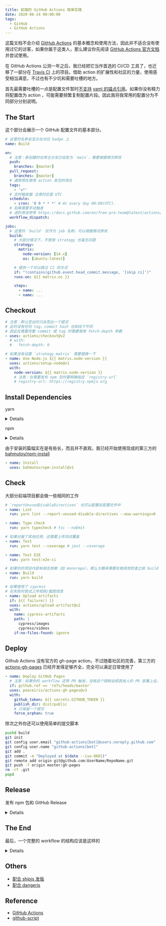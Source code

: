 ```yaml
---
title: 前端的 GitHub Actions 简单实践
date: 2020-06-24 00:00:00
tags:
  - GitHub
  - GitHub Actions
---
```


这篇文档不会介绍 [GitHub Actions](https://github.com/features/actions) 的基本概念和使用方法，因此并不适合没有使用过它的访客，如果你属于这类人，那么建议你先阅读 [GitHub Actions 官方文档](https://docs.github.com/en/free-pro-team@latest/actions) 并尝试使用。

在 GitHub Actions 公测一年之后，我已经把它当作首选的 CI/CD 工具了，也迁移了一部分在 [Travis CI](https://travis-ci.org/) 上的项目。借助 action 的扩展性和社区的力量，使用感受相当满意，不过也有不少坑和需要吐槽的地方。

首先最需要吐槽的一点是配置文件暂时[不支持](https://github.community/t/support-for-yaml-anchors/16128) [yaml 的锚点引用](https://yaml.org/spec/1.2/spec.html#id2785586)。如果你没有精力将配置改为 action ，可能需要频繁复制配置片段。因此我将我常用的配置分为不同部分分别说明。

## The Start

这个部分会展示一个 GitHub 配置文件的基本部分。

```yml
# 这里的名称会显示在对应 badge 上
name: Build

on:
  # 注意：新创建的仓库主分支已经变为 `main`，需要根据情况修改
  push:
    branches: [master]
  pull_request:
    branches: [master]
  # 通常用在使用 action 发包的场合
  tags:
    - 'v*'
  # 定时触发器 注意时区是 UTC
  schedule:
    - cron: '0 0 * * *' # At every day 00:00(UTC).
  # 如果需要手动触发
  # 进阶用法参考 https://docs.github.com/en/free-pro-team@latest/actions/reference/events-that-trigger-workflows#example-workflow-configuration
  workflow_dispatch:

jobs:
  # 这里的 `build` 仅作为 job 名称，可以根据情况修改
  build:
    # 大部分情况下，不使用 strategy 也毫无问题
    strategy:
      matrix:
        node-version: [14.x]
        os: [ubuntu-latest]

    # 提供一个可以跳过 CI 的方式
    if: "!contains(github.event.head_commit.message, '[skip ci]')"
    runs-on: ${{ matrix.os }}

    steps:
      - name: ...
      - name: ...
```

## Checkout

```yml
# 注意：默认签出时只会签出一个提交
# 此时没有任何 tag，commit hash 也和线下不同
# 因此在需要完整 commit 或 tag 时需要使用 fetch-depth 参数
- uses: actions/checkout@v2
  # with:
  #   fetch-depth: 0

# 如果没有设置 `strategy.matrix` 需要替换一下
- name: Use Node.js ${{ matrix.node-version }}
  uses: actions/setup-node@v1
  with:
    node-version: ${{ matrix.node-version }}
    # 注意：在需要发布 npm 包时要明确指定 `registry-url`
    # registry-url: https://registry.npmjs.org
```

## Install Dependencies

yarn

<details>
<summary>Details</summary>

```yml
- name: Get yarn cache directory path
  id: yarn-cache-dir-path
  run: echo "::set-output name=dir::$(yarn cache dir)"

- name: Cache node modules
  uses: actions/cache@v1
  with:
    path: ${{ steps.yarn-cache-dir-path.outputs.dir }}
    key: ${{ runner.os }}-yarn-${{ hashFiles('**/yarn.lock') }}
    restore-keys: |
      ${{ runner.os }}-yarn-

- name: Install node modules
  run: yarn install --frozen-lockfile
```

</details>

npm

<details>
<summary>Details</summary>

```yml
- name: Get npm cache directory path
  id: npm-cache-dir-path
  run: echo "::set-output name=dir::$(npm config get cache)"

- name: Cache npm modules
  uses: actions/cache@v1
  with:
    path: ${{ steps.npm-cache-dir-path.outputs.dir }}
    key: ${{ runner.os }}-npm-${{ hashFiles('**/package-lock.json') }}
    restore-keys: ${{ runner.os }}-npm
```

</details>

由于安装的篇幅实在是有些长，而且并不直观，我已经开始使用现成的第三方的 [bahmutov/npm-install](https://github.com/bahmutov/npm-install)

```yml
- name: Install
  uses: bahmutov/npm-install@v1
```

## Check

大部分前端项目都会做一些相同的工作

```yml
# `reportUnusedDisableDirectives` 也可以配置在配置文件中
- name: Lint
  run: yarn lint --report-unused-disable-directives --max-warnings=0

- name: Type check
  run: yarn typecheck # tsc --noEmit

# 如果对接了其他应用，还需要上传测试覆盖
- name: Test
  run: yarn test --coverage # jest --coverage

- name: Test E2E
  run: yarn test:e2e-ci

# 如果你的项目内部有相互依赖（如 monorepo），那么大概率需要在做其他检查之前 build
- name: Build
  run: yarn build

# 如果使用了 cypress
# 在失败时尝试上传视频/截图信息
- name: Upload artifacts
  if: ${{ failure() }}
  uses: actions/upload-artifact@v2
  with:
    name: cypress-artifacts
    path: |
      cypress/images
      cypress/videos
    if-no-files-found: ignore
```

## Deploy

Github Actions 没有官方的 gh-page action，不过随着社区的完善，第三方的 [actions-gh-pages](https://github.com/peaceiris/actions-gh-pages) 已经开发得足够齐全，完全可以满足日常使用了

```yml
- name: Deploy GitHub Pages
  # 注意：如果你的 workflow 还带 PR 触发，没有这个限制会把其他人的 PR 部署上去，存在安全和爆炸风险
  if: github.ref == 'refs/heads/master'
  uses: peaceiris/actions-gh-pages@v3
  with:
    github_token: ${{ secrets.GITHUB_TOKEN }}
    publish_dir: dist/public
    # 只保留一个提交
    force_orphan: true
```

除次之外你还可以使用简单的提交脚本

```sh
pushd build
git init
git config user.email "github-actions[bot]@users.noreply.github.com"
git config user.name "github-actions[bot]"
git add .
git commit -m "Deployed at $(date --iso-8601)"
git remote add origin git@github.com:UserName/RepoName.git
git push -f origin master:gh-pages
rm -rf .git
popd
```

## Release

发布 npm 包和 GitHub Release

<details>
<summary>Details</summary>

```yml
# on:
#   push:
#     tags:
#       - 'v*'

# 发布 npm 包
# 注意需要配合 `actions/setup-node` 的 `registry-url` 参数
- name: Publish
  run: yarn publish
  env:
    # 需要在仓库 secrets 里设置 token
    NODE_AUTH_TOKEN: ${{ secrets.NPM_TOKEN }}

# https://github.com/actions/create-release
- name: Create Release
  id: create_release
  uses: actions/create-release@v1
  env:
    GITHUB_TOKEN: ${{ secrets.GITHUB_TOKEN }}
  with:
    tag_name: ${{ github.ref }}
    release_name: Release ${{ github.ref }}
    draft: false
    prerelease: false

# 打包 npm 包，同时获取打包后的文件名
- name: Pack
  id: pack-npm
  run: echo "::set-output name=filename::$(yarn pack | tail -1)"

# 如果是网站，可以手动打包文件
- name: Package
  # 注意：生产环境不应该保留 map 文件
  run: tar czfv dist.tar.gz --directory=dist --exclude='*.map' .

# https://github.com/actions/upload-release-asset
- name: Upload Release Asset
  uses: actions/upload-release-asset@v1
  env:
    GITHUB_TOKEN: ${{ secrets.GITHUB_TOKEN }}
  with:
    upload_url: ${{ steps.create_release.outputs.upload_url }}
    asset_path: ${{ steps.pack-npm.outputs.filename }}
    asset_name: ${{ steps.pack-npm.outputs.filename }}
    asset_content_type: application/gzip
```

</details>

## The End

最后，一个完整的 workflow 的结构应该是这样的

<details>
<summary>Details</summary>

```yml
name: Build

on:
  push:
    branches: [master]
  pull_request:
    branches: [master]

jobs:
  build:
    if: "!contains(github.event.head_commit.message, '[skip ci]')"
    runs-on: ubuntu-latest

    steps:
      - name: Install
        run: ...
      - name: Lint
      - name: Type Check
      - name: Test
      - name: Build
      # - name: Deploy
      # - name: Release
```

</details>

## Others

- [配合 shipjs 发版](https://github.com/egoist/vue-head/blob/master/.github/workflows/shipjs-manual-prepare.yml)
- [配合 dangerjs](https://github.com/danger/danger-js)

## Reference

- [GitHub Actions](https://github.com/actions)
- [github-script](https://github.com/actions/github-script)
